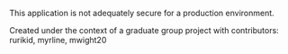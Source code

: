 This application is not adequately secure for a production environment.

Created under the context of a graduate group project with contributors:
rurikid, myrline, mwight20
